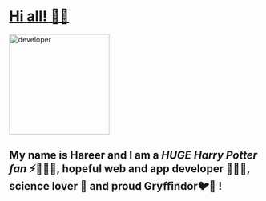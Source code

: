 # <ins> Hi all! 👋🏻 </ins>

<img src= "https://user-images.githubusercontent.com/70807684/120706497-15448680-c4b1-11eb-9427-2ba21a41d452.png" alt= "developer" width= "200"/>

## My name is Hareer and I am a ***HUGE Harry Potter fan*** ⚡🧙🏻‍♂️, hopeful web and app developer 👩🏻‍💻, science lover 🔬 and proud Gryffindor🐦🦁 !



